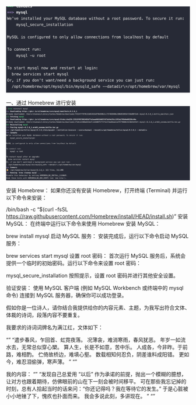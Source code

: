 ![20240507124243](https://raw.githubusercontent.com/chuenwei0129/my-picgo-repo/master/me/20240507124243.png)

一、通过 Homebrew 进行安装
![20240507193921](https://raw.githubusercontent.com/chuenwei0129/my-picgo-repo/master/me/20240507193921.png)

安装 Homebrew：
如果你还没有安装 Homebrew，打开终端 (Terminal) 并运行以下命令来安装：

/bin/bash -c “$(curl -fsSL https://raw.githubusercontent.com/Homebrew/install/HEAD/install.sh)”
安装 MySQL：
在终端中运行以下命令来使用 Homebrew 安装 MySQL：

brew install mysql
启动 MySQL 服务：
安装完成后，运行以下命令启动 MySQL 服务：

brew services start mysql
设置 root 密码：
首次运行 MySQL 服务后，系统会提供一个临时的初始密码。运行以下命令来设置 root 密码：

mysql_secure_installation
按照提示，设置 root 密码并进行其他安全设置。

验证安装：
使用 MySQL 客户端 (例如 MySQL Workbench 或终端中的 mysql 命令) 连接到 MySQL 服务器，确保你可以成功登录。

假如你是一位诗人，请你结合我提供给你的内容元素、主题，为我写出符合文体、体裁的诗词，段落内容不要重复。

我要求的诗词词牌名为满江红，文体如下：

“” “遣步春风，乍回首、虹霓夜落。
况薄衾，难消寒雨，春风犹恶。
年岁一如流水去，无常总似穿心槊。
算人生，长是不如意，苦中乐。
人成各，今非昨。于前路，难相酌。
伫倚故桥边，难填心壑。
数载相知何忍负，阴差谁料成阳错。
更如今，难忍泪偷弹，寒声薄。
” “”

我的内容：
“” “发现自己总爱用 “以后” 作为承诺的前提，抛出一个模糊的臆想，让对方也跟着期待，仿佛眼前的山在下一刻会被时间移平。
可在那些我忘记掉的时刻，总有人拾起当时的话来问：“你还记得吗？我在等待它的发生。”
于是心脏被小小地锉了下，愧疚也扑面而来。
我会多说此刻，多讲现在。
” “”
